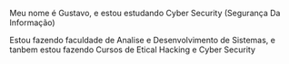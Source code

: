 Meu nome é Gustavo, e estou estudando Cyber Security (Segurança Da Informação)

Estou fazendo faculdade de Analise e Desenvolvimento de Sistemas, e tanbem estou fazendo Cursos de Etical Hacking e Cyber Security
